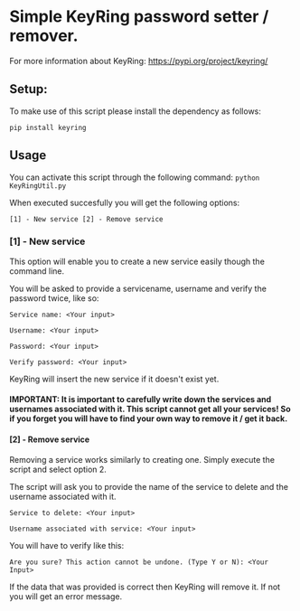 # Simple KeyRing password setter / remover.

For more information about KeyRing: https://pypi.org/project/keyring/

## Setup:

To make use of this script please install the dependency as follows:

`pip install keyring`

## Usage

You can activate this script through the following command: ``python KeyRingUtil.py`` 

When executed succesfully you will get the following options:

``[1] - New service
[2] - Remove service``

### [1] - New service
This option will enable you to create a new service easily though the command line.

You will be asked to provide a servicename, username and verify the password twice, like so:

``Service name: <Your input>``

``Username: <Your input>``

``Password: <Your input>``

``Verify password: <Your input>``

KeyRing will insert the new service if it doesn't exist yet.

#### IMPORTANT: It is important to carefully write down the services and usernames associated with it. This script cannot get all your services! So if you forget you will have to find your own way to remove it / get it back.

#### [2] - Remove service

Removing a service works similarly to creating one. Simply execute the script and select option 2.

The script will ask you to provide the name of the service to delete and the username associated with it.

``Service to delete: <Your input>``

``Username associated with service: <Your input>``

You will have to verify like this:

``Are you sure? This action cannot be undone. (Type Y or N): <Your Input>``

If the data that was provided is correct then KeyRing will remove it. If not you will get an error message.